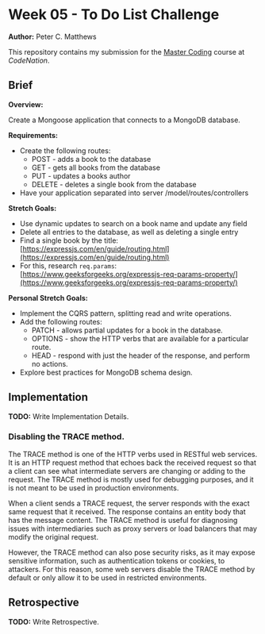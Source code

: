 # Week 05 - To Do List Challenge

**Author:** Peter C. Matthews

This repository contains my submission for the [Master Coding](https://wearecodenation.com/2022/04/25/master-coding/) course at *CodeNation*.

## Brief

**Overview:**

Create a Mongoose application that connects to a MongoDB database.

**Requirements:**
 - Create the following routes:
   - POST - adds a book to the database
   - GET - gets all books from the database
   - PUT - updates a books author
   - DELETE - deletes a single book from the database
 - Have your application separated into server /model/routes/controllers

**Stretch Goals:**
 - Use dynamic updates to search on a book name and update any field
 - Delete all entries to the database, as well as deleting a single entry
 - Find a single book by the title: [https://expressjs.com/en/guide/routing.html](https://expressjs.com/en/guide/routing.html)
 - For this, research `req.params`: [https://www.geeksforgeeks.org/expressjs-req-params-property/](https://www.geeksforgeeks.org/expressjs-req-params-property/)

**Personal Stretch Goals:**

 - Implement the CQRS pattern, splitting read and write operations.
 - Add the following routes:
   - PATCH - allows partial updates for a book in the database.
   - OPTIONS - show the HTTP verbs that are available for a particular route.
   - HEAD - respond with just the header of the response, and perform no actions.
 - Explore best practices for MongoDB schema design.

## Implementation

**TODO:** Write Implementation Details.

### Disabling the TRACE method.

The TRACE method is one of the HTTP verbs used in RESTful web services. It is an HTTP request method that echoes back the received request so that a client can see what intermediate servers are changing or adding to the request. The TRACE method is mostly used for debugging purposes, and it is not meant to be used in production environments.

When a client sends a TRACE request, the server responds with the exact same request that it received. The response contains an entity body that has the message content. The TRACE method is useful for diagnosing issues with intermediaries such as proxy servers or load balancers that may modify the original request.

However, the TRACE method can also pose security risks, as it may expose sensitive information, such as authentication tokens or cookies, to attackers. For this reason, some web servers disable the TRACE method by default or only allow it to be used in restricted environments.

## Retrospective

**TODO:** Write Retrospective.